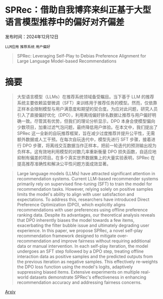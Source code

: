 # SPRec：借助自我博弈来纠正基于大型语言模型推荐中的偏好对齐偏差

发布时间：2024年12月12日

`LLM应用` `推荐系统` `用户偏好`

> SPRec: Leveraging Self-Play to Debias Preference Alignment for Large Language Model-based Recommendations

# 摘要

> 大型语言模型（LLMs）在推荐系统领域备受瞩目。当下基于 LLM 的推荐系统主要依赖监督微调（SFT）来训练用于推荐任务的模型。然而，仅依靠正样本会限制模型与用户满意度和期望的契合度。为应对此问题，研究人员引入了直接偏好优化（DPO），利用离线偏好排名数据让推荐与用户偏好明确一致。尽管其有优势，但我们的理论分析显示，DPO 本身会使模型偏向少数项目，加重过滤气泡问题，最终降低用户体验。在本文中，我们提出了 SPRec 这一全新的自玩推荐框架，旨在减少过度推荐并提升公平性，无需额外数据或人工干预。在每次自玩迭代中，模型先进行 SFT 步骤，接着进行 DPO 步骤，将离线交互数据当作正样本，把前一轮迭代的预测输出视为负样本。这有效地利用模型的对数几率重新衡量 DPO 损失函数，自适应地抑制有偏差的项目。在多个真实世界数据集上的大量实验表明，SPRec 在提高推荐准确性和解决公平性问题方面成效显著。

> Large language models (LLMs) have attracted significant attention in recommendation systems. Current LLM-based recommender systems primarily rely on supervised fine-tuning (SFT) to train the model for recommendation tasks. However, relying solely on positive samples limits the model's ability to align with user satisfaction and expectations. To address this, researchers have introduced Direct Preference Optimization (DPO), which explicitly aligns recommendations with user preferences using offline preference ranking data. Despite its advantages, our theoretical analysis reveals that DPO inherently biases the model towards a few items, exacerbating the filter bubble issue and ultimately degrading user experience. In this paper, we propose SPRec, a novel self-play recommendation framework designed to mitigate over-recommendation and improve fairness without requiring additional data or manual intervention. In each self-play iteration, the model undergoes an SFT step followed by a DPO step, treating offline interaction data as positive samples and the predicted outputs from the previous iteration as negative samples. This effectively re-weights the DPO loss function using the model's logits, adaptively suppressing biased items. Extensive experiments on multiple real-world datasets demonstrate SPRec's effectiveness in enhancing recommendation accuracy and addressing fairness concerns.

[Arxiv](https://arxiv.org/abs/2412.09243)